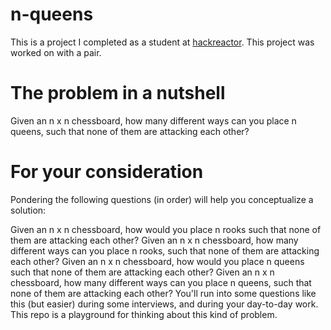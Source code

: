 # n-queens
This is a project I completed as a student at [hackreactor](http://hackreactor.com). This project was worked on with a pair.

# The problem in a nutshell
Given an n x n chessboard, how many different ways can you place n queens, such that none of them are attacking each other?

# For your consideration
Pondering the following questions (in order) will help you conceptualize a solution:

Given an n x n chessboard, how would you place n rooks such that none of them are attacking each other?
Given an n x n chessboard, how many different ways can you place n rooks, such that none of them are attacking each other?
Given an n x n chessboard, how would you place n queens such that none of them are attacking each other?
Given an n x n chessboard, how many different ways can you place n queens, such that none of them are attacking each other?
You'll run into some questions like this (but easier) during some interviews, and during your day-to-day work. This repo is a playground for thinking about this kind of problem.
